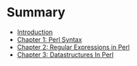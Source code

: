 # Summary

* [Introduction](README.md)
* [Chapter 1: Perl Syntax](chapter_1_perl_syntax.md)
* [Chapter 2: Regular Expressions in Perl](chapter_2_regular_expressions_in_perl.md)
* [Chapter 3: Datastructures In Perl](chapter_3_datastructures_in_perl.md)

